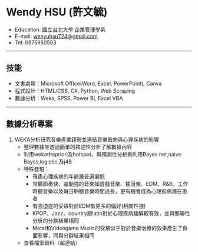 # Wendy HSU (許文毓)
- Education: 國立台北大學 企業管理學系
- E-mail: wenyuhsu724@gmail.com
- Tel: 0975950503
---
## 技能
- 文書處理：Microsoft Office(Word, Excel, PowerPoint), Canva
- 程式設計：HTML/CSS, C#, Python, Web Scraping
- 數據分析：Weka, SPSS, Power BI, Excel VBA 
---
## 數據分析專案
1. WEKA分析研究音樂產業趨勢並連結音樂取向與心理疾病的影響
    - 整理數據並透過簡單的敘述性分析了解數據內容
    - 利用weka中apriori及hotspot，與預測性分析則利用Bayes net,naive Bayes,logistic,及j48
    - 特殊發現：
        - 罹患心理疾病的年齡層普遍偏低
        - 常聽節奏快、震動強的音樂如遊戲音樂、搖滾樂、EDM、R&B，工作時聽音樂以及每日聆聽音樂時間過長，更有機會成為心理疾病潛在患者
        - 有強迫症的受眾對於EDM有更多的偏好(相關性強)
        - KPOP、Jazz、country跟latin對於心理疾病緩解較有效，並與關聯性分析的分群結果相同
        - Metal和Videogame Music的受眾似乎對於音樂治療的效果產生了負面影響，同與分群結果相同
    - 查看檔案資料（超連結）


